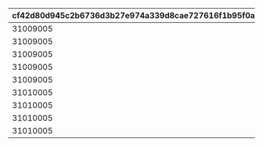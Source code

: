 |cf42d80d945c2b6736d3b27e974a339d8cae727616f1b95f0a8eacc4ee8c4b78|2a07a2de2d0f772a6903b5e7ca4cb41e35e26ac44d2a9fbb8b62c02b98d14e93|892a57fe6437f8d749af5be76174de1ac1430eab556dca965510ebe5bd6f3227|432f6ec4b6eddae1e87e7044eb854a4eac91ce0b36229d43f732ac6d6e6f6068|1470baac6d048978d01e1a3f8bab9f386ca8893f4683fbca24f6c00b55d3b297|2f4445e1b0cacc3399d1898463dfe97f34cf9254c6188e6a140cb70b0180dc8a|66bbeaa2a4e9a7ec6a1c6c36c1afdc829ba5258953d4c9088de937b32cd935ca|46bb43962c43c1bcf386d8dd11a9a50e1acf92bd1f8ab4cf40206d70188a5fc0|8dbf23e5758134a58eaa4f8f9f14f2da822de8986103f7481639a49bc0d482ed|09642640abdbb87607e4d33f4b7be9324f4aad19a0547eda764e570b1b24ef8e|aa36551f5eff35c20fff789058831bf45fbc1a9d3ad87d1438284f1075be9a5a|0393b85e0d85616b23a1b3a264c1fe41c6896a9cce475b351f2536cf69ad117e|f0742cea00c79b9df30f8593811c9ad68b85a4f2b92e2f6858720a0f7b21623b|0b053efd4609269e5c99138be449390101aa33db0d3f1941e36ce72d36e79e4b|34fff87ec965c46cd078421bb89ab2c2164ac0fa9ef49370fd8928b6dd47e66f|cf5c32f7e066ba1e16a929ad1ca337beb31c502f32bff0bc7f8922fb8cf13753|dfa1c48d332b8300e69919e8e6009c141558a00c45f5f12dab5c8b29b62fd2d9|096baa5c3966b4034b6700ef5a5b3e42d2e9f32a389d8c1fdcb0a56fd84125fa|971f755eda75d300cf023b25cdf9c389242668cbd6cef458b00ad5bb6de7ef4f|ce94ca847e081228cd58de44866520c4cf9d27a8a48d4a49754534884551b786|a3022e54a5ba26506105dc24bff81c7ca2d0d4580897e0e324794bfd491122e5|
| --- | --- | --- | --- | --- | --- | --- | --- | --- | --- | --- | --- | --- | --- | --- | --- | --- | --- | --- | --- | --- |
|31009005|501010091|20|103232|5|2|0|0|1|-50|20|40|2|0|1|0.85|318405|318405|0.8|1|103232|
|31009005|501010092|20|103232|5|2|0|0|2|-50|20|40|3|0|2|0.85|318405|318405|0.8|1|103232|
|31009005|501010093|20|103232|5|2|0|0|3|-50|20|40|4|0|3|0.85|318405|318405|0.8|1|103232|
|31009005|501010094|20|103232|5|2|0|0|4|-50|20|40|1|0|4|0.85|318405|318405|0.8|1|103232|
|31009005|501010095|20|103232|0|0|0|0|5|-50|0|40|0|0|5|0.85|318405|318405|0.8|0|103232|
|31010005|501010101|20|103371|0|2|0|10|1|-50|0|0|2|90|6|1.5|320100|320100|1.5|0|103371|
|31010005|501010102|20|103372|0|2|0|10|2|-50|0|0|3|90|7|1.5|320101|320101|1.5|0|103372|
|31010005|501010103|20|103373|0|2|0|10|3|-50|0|0|4|90|8|1.5|320102|320102|1.5|0|103373|
|31010005|501010104|20|103374|0|2|0|10|4|-50|0|0|1|90|9|1.5|320103|320103|1.5|0|103374|